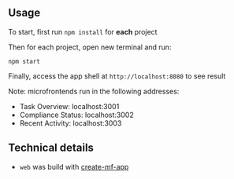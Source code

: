 ## Usage
To start, first run `npm install` for **each** project

Then for each project, open new terminal and run:
```
npm start
```

Finally, access the app shell at `http://localhost:8080` to see result

Note: microfrontends run in the following addresses:
- Task Overview: localhost:3001
- Compliance Status: localhost:3002
- Recent Activity: localhost:3003


## Technical details
- `web` was build with [create-mf-app](https://github.com/jherr/create-mf-app)
